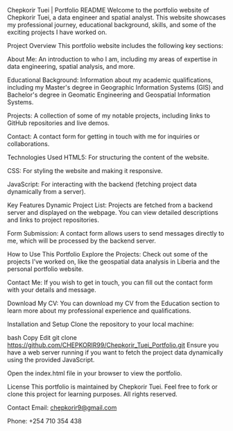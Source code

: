 Chepkorir Tuei | Portfolio README
Welcome to the portfolio website of Chepkorir Tuei, a data engineer and spatial analyst. This website showcases my professional journey, educational background, skills, and some of the exciting projects I have worked on.

Project Overview
This portfolio website includes the following key sections:

About Me: An introduction to who I am, including my areas of expertise in data engineering, spatial analysis, and more.

Educational Background: Information about my academic qualifications, including my Master's degree in Geographic Information Systems (GIS) and Bachelor's degree in Geomatic Engineering and Geospatial Information Systems.

Projects: A collection of some of my notable projects, including links to GitHub repositories and live demos.

Contact: A contact form for getting in touch with me for inquiries or collaborations.

Technologies Used
HTML5: For structuring the content of the website.

CSS: For styling the website and making it responsive.

JavaScript: For interacting with the backend (fetching project data dynamically from a server).


Key Features
Dynamic Project List: Projects are fetched from a backend server and displayed on the webpage. You can view detailed descriptions and links to project repositories.

Form Submission: A contact form allows users to send messages directly to me, which will be processed by the backend server.

How to Use This Portfolio
Explore the Projects: Check out some of the projects I’ve worked on, like the geospatial data analysis in Liberia and the personal portfolio website.

Contact Me: If you wish to get in touch, you can fill out the contact form with your details and message.

Download My CV: You can download my CV from the Education section to learn more about my professional experience and qualifications.

Installation and Setup
Clone the repository to your local machine:

bash
Copy
Edit
git clone https://github.com/CHEPKORIR99/Chepkorir_Tuei_Portfolio.git
Ensure you have a web server running if you want to fetch the project data dynamically using the provided JavaScript.

Open the index.html file in your browser to view the portfolio.

License
This portfolio is maintained by Chepkorir Tuei. Feel free to fork or clone this project for learning purposes. All rights reserved.

Contact
Email: chepkorir9@gmail.com

Phone: +254 710 354 438
